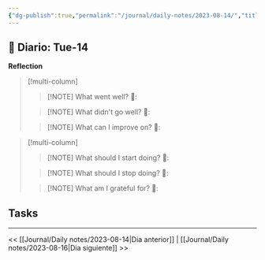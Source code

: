 ```yaml
---
{"dg-publish":true,"permalink":"/journal/daily-notes/2023-08-14/","title":"2023-08-14","tags":["Daily"],"noteIcon":"","created":"2023-08-17T21:37:52.000-05:00","updated":"2023-08-17T20:36:34.000-05:00"}
---
```



## 📅 Diario: Tue-14


**Reflection**

> [!multi-column]
> 
> > [!NOTE] What went well?
> > 💭: 
> 
> > [!NOTE] What didn't go well?
> > 💭:
> 
> > [!NOTE] What can I improve on?
> > 💭:
> 

> [!multi-column]
> 
> > [!NOTE] What should I start doing?
> > 💭:
> 
> > [!NOTE] What should I stop doing?
> > 💭:
> 
> > [!NOTE] What am I grateful for?
> > 💭:
> 

## Tasks

- - - 

<< [[Journal/Daily notes/2023-08-14\|Dia anterior]] | [[Journal/Daily notes/2023-08-16\|Dia siguiente]] >>
